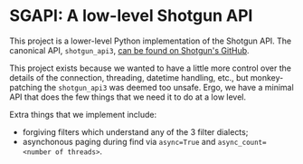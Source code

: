 # SGAPI: A low-level Shotgun API

This project is a lower-level Python implementation of the Shotgun API. The canonical API, `shotgun_api3`, [can be found on Shotgun's GitHub][shotgun_api3].

This project exists because we wanted to have a little more control over the details of the connection, threading, datetime handling, etc., but monkey-patching the `shotgun_api3` was deemed too unsafe. Ergo, we have a minimal API that does the few things that we need it to do at a low level.

Extra things that we implement include:

- forgiving filters which understand any of the 3 filter dialects;
- asynchonous paging during find via `async=True` and `async_count=<number of threads>`.


[shotgun_api3]: https://github.com/shotgunsoftware/python-api
